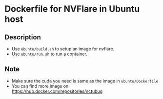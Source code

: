 # Dockerfile for NVFlare in Ubuntu host

## Description
- Use `ubuntu/build.sh` to setup an image for nvflare.
- Use `ubuntu/run.sh` to run a container.

## Note
- Make sure the cuda you need is same as the image in `ubuntu/Dockerfile`
- You can find more image on: https://hub.docker.com/repositories/nctubug

